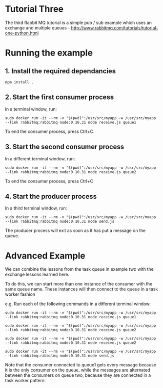 # Tutorial Three

The third Rabbit MQ tutorial is a simple pub / sub example which uses an exchange and multiple queues - http://www.rabbitmq.com/tutorials/tutorial-one-python.html

# Running the example

## 1. Install the required dependancies

    npm install .


## 2. Start the first consumer process

  In a terminal window, run:

    sudo docker run -it --rm -v "$(pwd)":/usr/src/myapp -w /usr/src/myapp --link rabbitmq:rabbitmq node:0.10.31 node receive.js queue1

To end the consumer process, press Ctrl+C.

## 3. Start the second consumer process

  In a different terminal window, run:

    sudo docker run -it --rm -v "$(pwd)":/usr/src/myapp -w /usr/src/myapp --link rabbitmq:rabbitmq node:0.10.31 node receive.js queue2

To end the consumer process, press Ctrl+C


## 4. Start the producer process

  In a third terminal window, run:

    sudo docker run -it --rm -v "$(pwd)":/usr/src/myapp -w /usr/src/myapp --link rabbitmq:rabbitmq node:0.10.31 node send.js

The producer process will exit as soon as it has put a message on the queue.

# Advanced Example

We can combine the lessons from the task queue in example two with the exchange lessons learned here.

To do this, we can start more than one instance of the consumer with the same queue name. These instances will then connect to the queue in a task worker fashion

e.g. Run each of the following commands in a different terminal window:

    sudo docker run -it --rm -v "$(pwd)":/usr/src/myapp -w /usr/src/myapp --link rabbitmq:rabbitmq node:0.10.31 node receive.js queue1

    sudo docker run -it --rm -v "$(pwd)":/usr/src/myapp -w /usr/src/myapp --link rabbitmq:rabbitmq node:0.10.31 node receive.js queue2

    sudo docker run -it --rm -v "$(pwd)":/usr/src/myapp -w /usr/src/myapp --link rabbitmq:rabbitmq node:0.10.31 node receive.js queue2

    sudo docker run -it --rm -v "$(pwd)":/usr/src/myapp -w /usr/src/myapp --link rabbitmq:rabbitmq node:0.10.31 node send.js


Note that the consumer connected to queue1 gets every message because it is the only consumer on the queue, while the messages are alternated between the consumers on queue two, because they are connected in a task worker pattern.
